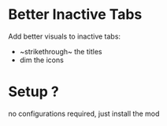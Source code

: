 
# Better Inactive Tabs

Add better visuals to inactive tabs:
- ~strikethrough~ the titles
- dim the icons

# Setup ?
no configurations required,
just install the mod
